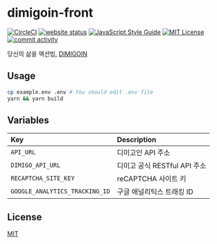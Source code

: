 # dimigoin-front
[![CircleCI](https://img.shields.io/circleci/project/github/dimigoin/dimigoin-front/master.svg?style=flat-square)](https://circleci.com/gh/dimigoin/dimigoin-front) [![website status](https://img.shields.io/website-ok-dead-brightgreen-red/https/dimigo.in.svg?style=flat-square&label=website)](https://dimigo.in) [![JavaScript Style Guide](https://img.shields.io/badge/code_style-standard-green.svg?style=flat-square)](https://standardjs.com) [![MIT License](https://img.shields.io/github/license/dimigoin/dimigoin-front.svg?style=flat-square)](LICENSE) [![commit activity](https://img.shields.io/github/commit-activity/y/dimigoin/dimigoin-front.svg?style=flat-square)](https://github.com/dimigoin/dimigoin-front/commits/master)

당신의 삶을 액션빔, [DIMIGOIN](https://dimigo.in)

## Usage
```bash
cp example.env .env # You should edit .env file
yarn && yarn build
```

## Variables
| Key | Description |
| :----- | :----- |
| `API_URL` | 디미고인 API 주소 |
| `DIMIGO_API_URL` | 디미고 공식 RESTful API 주소 |
| `RECAPTCHA_SITE_KEY` | reCAPTCHA 사이트 키 |
| `GOOGLE_ANALYTICS_TRACKING_ID` | 구글 애널리틱스 트래킹 ID |

## License
[MIT](LICENSE)
